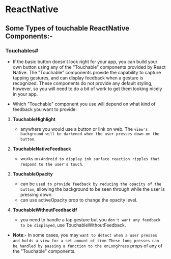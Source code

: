 # ReactNative

## Some Types of touchable ReactNative Components:-

### Touchables#

- If the basic button doesn't look right for your app, you can build your own button using any of the "Touchable" components provided by React Native. The "Touchable" components provide the capability to capture tapping gestures, and can display feedback when a gesture is recognized. These components do not provide any default styling, however, so you will need to do a bit of work to get them looking nicely in your app.

- Which "Touchable" component you use will depend on what kind of feedback you want to provide:

1. **TouchableHighlight**

   - anywhere you would use a button or link on web. The `view's background will be darkened when the user presses down on the button`.

2. **TouchableNativeFeedback**

   - works on `Android to display ink surface reaction ripples that respond to the user's touch`.

3. **TouchableOpacity**

   - can be `used to provide feedback by reducing the opacity of the button`, allowing the background to be seen through while the user is pressing down.
   - can use activeOpacity prop to change the opacity level.

4. **TouchableWithoutFeedbackIf**
   - you need to handle a tap gesture but you `don't want any feedback to be displayed`, use TouchableWithoutFeedback.

- **Note**:- In some cases, you may `want to detect when a user presses and holds a view for a set amount of time`. `These long presses can be handled by passing a function to the onLongPress` props of any of the "Touchable" components.
